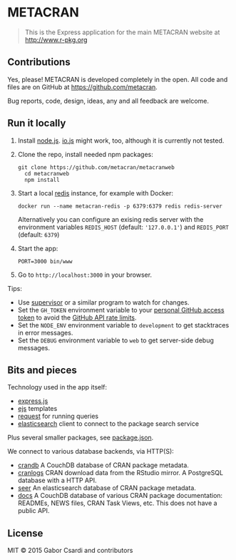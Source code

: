 
# METACRAN

> This is the Express application for the main METACRAN
> website at http://www.r-pkg.org

## Contributions

Yes, please! METACRAN is developed completely in the open.
All code and files are on GitHub at https://github.com/metacran.

Bug reports, code, design, ideas, any and all feedback
are welcome.

## Run it locally

1. Install [node.js](https://nodejs.org/).
   [io.js](https://iojs.org/en/index.html) might work, too, although
   it is currently not tested.
2. Clone the repo, install needed npm packages:
    ```
    git clone https://github.com/metacran/metacranweb
	  cd metacranweb
	  npm install
	  ```
3. Start a local [redis](https://redis.io/) instance, for example with Docker:
    ```
    docker run --name metacran-redis -p 6379:6379 redis redis-server
    ```
    Alternatively you can configure an exising redis server with the environment variables
    `REDIS_HOST` (default: `'127.0.0.1'`) and `REDIS_PORT` (default: `6379`)
4. Start the app:

    ```
    PORT=3000 bin/www
	  ```
5. Go to `http://localhost:3000` in your browser.

Tips:
- Use [supervisor](https://github.com/isaacs/node-supervisor) or
  a similar program to watch for changes.
- Set the `GH_TOKEN` environment variable to your
  [personal GitHub access token](https://github.com/settings/tokens/new)
  to avoid the
  [GitHub API rate limits](https://developer.github.com/v3/rate_limit/).
- Set the `NODE_ENV` environment variable to `development` to get
  stacktraces in error messages.
- Set the `DEBUG` environment variable to `web` to get server-side
  debug messages.

## Bits and pieces

Technology used in the app itself:

- [express.js](http://expressjs.com/)
- [ejs](https://github.com/mde/ejs) templates
- [request](https://github.com/request/request) for running queries
- [elasticsearch](https://github.com/elastic/elasticsearch-js)
  client to connect to the package search service

Plus several smaller packages, see [package.json](/package.json).

We connect to various database backends, via HTTP(S):
- [crandb](https://github.com/metacran/crandb) A CouchDB database of
  CRAN package metadata.
- [cranlogs](https://github.com/metacran/cranlogs.app) CRAN download
  data from the RStudio mirror. A PostgreSQL database with a HTTP API.
- [seer](https://github.com/metacran/seer) An elasticsearch database of
  CRAN package metadata.
- [docs](http://docs.r-pkg.org:5984/) A  CouchDB database of various
  CRAN package documentation: READMEs, NEWS files, CRAN Task Views, etc.
  This does not have a public API.

## License

MIT © 2015 Gabor Csardi and contributors
